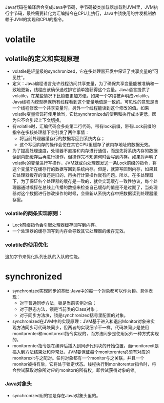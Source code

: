 Java代码在编译后会变成Java字节码，字节码被类加载器加载到JVM里，JVM执行字节码，最终需要转化为汇编指令在CPU上执行，Java中锁使用的并发机制依赖于JVM的实现和CPU的指令。  
# volatile
## volatile的定义和实现原理
+ volatile是轻量级的synchronized，它在多处理器开发中保证了共享变量的"可见性"。
+ 定义：Java编程语言允许线程访问共享变量，为了确保共享变量能被准确和一致地更新，线程应该确保通过排它锁单独获得这个变量。Java语言提供了volatile，在某些情况下比锁要更加方便。如果一个字段被声明成volatile，Java线程内模型确保所有线程看到这个变量地值是一致的。可见性的意思是当一个线程修改一个共享变量时，另外一个线程能读到这个修改的值。如果volatile变量修饰符使用恰当，它比synchronized的使用和执行成本更低，因为它不会引起上下文切换。  
+ 有volatile时，汇编代码会多处第二行代码，带有lock前缀，带有Lock前缀的指令在多核处理器下会引发了两件事情：
    + 将当前处理器缓存行的数据写回到系统内存；
    + 这个写回内存的操作会使在其它CPU里缓存了该内存地址的数据无效。
+ 为了提高处理速度，处理器不直接和内存进行通信，而是先将系统内存的数据读到内部缓存后再进行操作，但操作完不知道何时会写到内存。如果对声明了volatile的变量进行写操作，JVM就或向处理器发送一条Lock前缀的指令，将这个变量所在缓存行的数据写回到系统内存。但是，就算写回到内存，如果其它处理器缓存的值还是旧的，再执行计算操作就有问题。所以，在多处理器下，为了保证各个处理器的缓存是一致的，就会实现缓存一致性协议，每个处理器通过嗅探在总线上传播的数据来检查自己缓存的值是不是过期了，当处理器对这个数据进行修改操作的时候，会重新从系统内存中把数据读到处理器缓存里。
### volatile的两条实现原则：
+ Lock前缀指令会引起处理器缓存回写到内存。
+ 一个处理器的缓存回写到内存会导致其它处理器的缓存无效。
### volatile的使用优化
追加字节来优化队列出队的入队的性能。
# synchronized
+ synchronized实现同步的基础:Java中的每一个对象都可以作为锁。具体表现：
    + 对于普通同步方法，锁是当前实例对象；
    + 对于静态方法，锁是当前类的Class对象；
    + 对于同步方法块，锁是synchronized括号里配置的对象。
+ synchronized在JVM中的实现原理：JVM基于进入和退出Monitor对象来实现方法同步可代码块同步，但两者的实现细节不一样。代码块同步是使用monitorenter和monitorexit指令实现的，而方法同步是使用另外一种方式实现的。
+ monitorenter指令是在编译后插入到同步代码块的开始位置，而monitorexit是插入到方法结束处和异常处，JVM要保证每个monitorenter必须有对应的monitorexit与之配对。任何对象都有一个monitor与之关联，并且一个monitor被持有后，它将处于锁定状态。线程执行到monitorenter指令时，将会尝试获取对象所对应的monitor的所有权，即尝试获得对象的锁。
### Java对象头
+ synchronized用的锁是存在Java对象头里的。